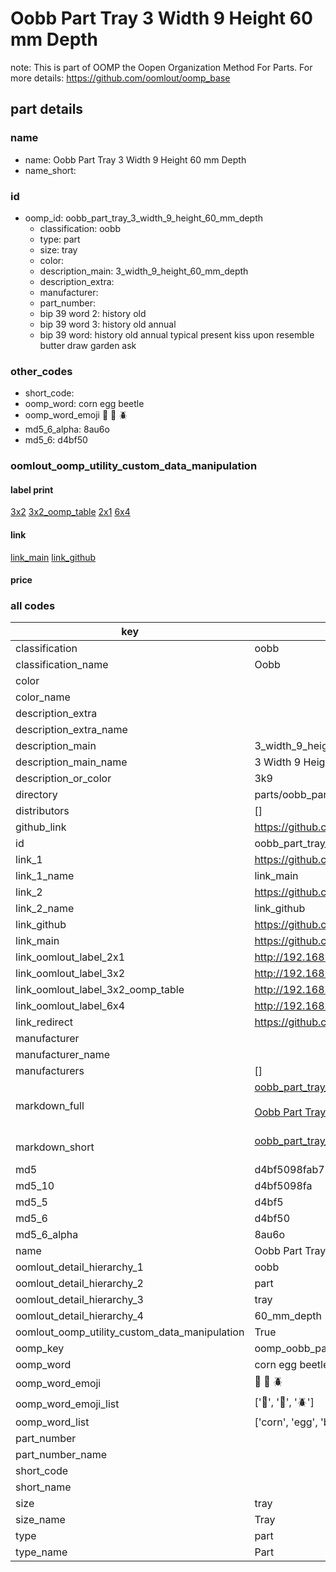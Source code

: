 # Oobb Part Tray 3 Width 9 Height 60 mm Depth  

note: This is part of OOMP the Oopen Organization Method For Parts. For more details: https://github.com/oomlout/oomp_base

##  part details
  







### name
* name: Oobb Part Tray 3 Width 9 Height 60 mm Depth
* name_short: 
### id
* oomp_id: oobb_part_tray_3_width_9_height_60_mm_depth
  * classification: oobb
  * type: part
  * size: tray
  * color: 
  * description_main: 3_width_9_height_60_mm_depth
  * description_extra: 
  * manufacturer: 
  * part_number: 
  * bip 39 word 2: history old
  * bip 39 word 3: history old annual
  * bip 39 word: history old annual typical present kiss upon resemble butter draw garden ask

### other_codes
* short_code: 
* oomp_word: corn egg beetle
* oomp_word_emoji :corn: :egg: :beetle:
* md5_6_alpha: 8au6o
* md5_6: d4bf50






### oomlout_oomp_utility_custom_data_manipulation
#### label print
[3x2](http://192.168.1.245:1112/?label=oomp%208au6o)
[3x2_oomp_table](http://192.168.1.108:1112/?label=oomp%208au6o)
[2x1](http://192.168.1.242:1112/?label=oomp%208au6o)
[6x4](http://192.168.1.55:1112/?label=oomp%208au6o)    

#### link

[link_main](https://github.com/oomlout/oomlout_oomp_version_1_messy/tree/main/parts/oobb_part_tray_3_width_9_height_60_mm_depth) [link_github](https://github.com/oomlout/oomlout_oomp_version_1_messy/tree/main/parts/oobb_part_tray_3_width_9_height_60_mm_depth)                             

#### price







### all codes 
| key | value |  
| --- | --- |  
| classification | oobb |  
| classification_name | Oobb |  
| color |  |  
| color_name |  |  
| description_extra |  |  
| description_extra_name |  |  
| description_main | 3_width_9_height_60_mm_depth |  
| description_main_name | 3 Width 9 Height 60 mm Depth |  
| description_or_color | 3k9 |  
| directory | parts/oobb_part_tray_3_width_9_height_60_mm_depth |  
| distributors | [] |  
| github_link | https://github.com/oomlout/oomlout_oomp_part_src/tree/main/parts/oobb_part_tray_3_width_9_height_60_mm_depth |  
| id | oobb_part_tray_3_width_9_height_60_mm_depth |  
| link_1 | https://github.com/oomlout/oomlout_oomp_version_1_messy/tree/main/parts/oobb_part_tray_3_width_9_height_60_mm_depth |  
| link_1_name | link_main |  
| link_2 | https://github.com/oomlout/oomlout_oomp_version_1_messy/tree/main/parts/oobb_part_tray_3_width_9_height_60_mm_depth |  
| link_2_name | link_github |  
| link_github | https://github.com/oomlout/oomlout_oomp_version_1_messy/tree/main/parts/oobb_part_tray_3_width_9_height_60_mm_depth |  
| link_main | https://github.com/oomlout/oomlout_oomp_version_1_messy/tree/main/parts/oobb_part_tray_3_width_9_height_60_mm_depth |  
| link_oomlout_label_2x1 | http://192.168.1.242:1112/?label=oomp%208au6o |  
| link_oomlout_label_3x2 | http://192.168.1.245:1112/?label=oomp%208au6o |  
| link_oomlout_label_3x2_oomp_table | http://192.168.1.108:1112/?label=oomp%208au6o |  
| link_oomlout_label_6x4 | http://192.168.1.55:1112/?label=oomp%208au6o |  
| link_redirect | https://github.com/oomlout/oomlout_oomp_version_1_messy/tree/main/parts/oobb_part_tray_3_width_9_height_60_mm_depth |  
| manufacturer |  |  
| manufacturer_name |  |  
| manufacturers | [] |  
| markdown_full | [oobb_part_tray_3_width_9_height_60_mm_depth](none)<br>[](none)<br>[Oobb Part Tray 3 Width 9 Height 60 Mm Depth](none)<br><br> |  
| markdown_short | [oobb_part_tray_3_width_9_height_60_mm_depth](none)<br><br> |  
| md5 | d4bf5098fab75dddeb550ebe12e68361 |  
| md5_10 | d4bf5098fa |  
| md5_5 | d4bf5 |  
| md5_6 | d4bf50 |  
| md5_6_alpha | 8au6o |  
| name | Oobb Part Tray 3 Width 9 Height 60 mm Depth |  
| oomlout_detail_hierarchy_1 | oobb |  
| oomlout_detail_hierarchy_2 | part |  
| oomlout_detail_hierarchy_3 | tray |  
| oomlout_detail_hierarchy_4 | 60_mm_depth |  
| oomlout_oomp_utility_custom_data_manipulation | True |  
| oomp_key | oomp_oobb_part_tray_3_width_9_height_60_mm_depth |  
| oomp_word | corn egg beetle |  
| oomp_word_emoji | :corn: :egg: :beetle: |  
| oomp_word_emoji_list | [':corn:', ':egg:', ':beetle:'] |  
| oomp_word_list | ['corn', 'egg', 'beetle'] |  
| part_number |  |  
| part_number_name |  |  
| short_code |  |  
| short_name |  |  
| size | tray |  
| size_name | Tray |  
| type | part |  
| type_name | Part |  
